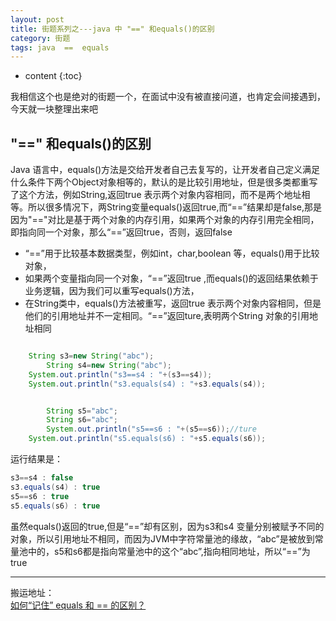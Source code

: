 ```yaml
---
layout: post
title: 街题系列之---java 中 "==" 和equals()的区别
category: 街题
tags: java  ==  equals
---
```

* content
{:toc}

我相信这个也是绝对的街题一个，在面试中没有被直接问道，也肯定会间接遇到，今天就一块整理出来吧

## "==" 和equals()的区别
Java 语言中，equals()方法是交给开发者自己去复写的，让开发者自己定义满足什么条件下两个Object对象相等的，默认的是比较引用地址，但是很多类都重写了这个方法，例如String,返回true 表示两个对象内容相同，而不是两个地址相等。所以很多情况下，两String变量equals()返回true,而“==”结果却是false,那是因为"=="对比是基于两个对象的内存引用，如果两个对象的内存引用完全相同，即指向同一个对象，那么“==”返回true，否则，返回false

* “==”用于比较基本数据类型，例如int，char,boolean 等，equals()用于比较对象，
* 如果两个变量指向同一个对象，“==”返回true ,而equals()的返回结果依赖于业务逻辑，因为我们可以重写equals()方法，
* 在String类中，equals()方法被重写，返回true 表示两个对象内容相同，但是他们的引用地址并不一定相同。“==”返回ture,表明两个String 对象的引用地址相同

```java

    String s3=new String("abc");
		String s4=new String("abc");
    System.out.println("s3==s4 : "+(s3==s4));
    System.out.println("s3.equals(s4) : "+s3.equals(s4));


		String s5="abc";
		String s6="abc";
		System.out.println("s5==s6 : "+(s5==s6));//ture
    System.out.println("s5.equals(s6) : "+s5.equals(s6));

```
运行结果是：  
```java
s3==s4 : false
s3.equals(s4) : true
s5==s6 : true
s5.equals(s6) : true
```
虽然equals()返回的true,但是“==”却有区别，因为s3和s4 变量分别被赋予不同的对象，所以引用地址不相同，而因为JVM中字符常量池的缘故，“abc”是被放到常量池中的，s5和s6都是指向常量池中的这个“abc”,指向相同地址，所以“==”为true

---
搬运地址：  
[如何“记住” equals 和 == 的区别？](https://www.zhihu.com/question/26872848)
